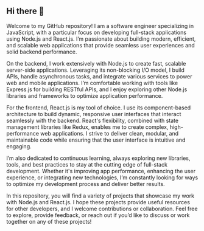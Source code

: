 ## Hi there 👋

Welcome to my GitHub repository! I am a software engineer specializing in JavaScript, with a particular focus on developing full-stack applications using Node.js and React.js. I’m passionate about building modern, efficient, and scalable web applications that provide seamless user experiences and solid backend performance.

On the backend, I work extensively with Node.js to create fast, scalable server-side applications. Leveraging its non-blocking I/O model, I build APIs, handle asynchronous tasks, and integrate various services to power web and mobile applications. I’m comfortable working with tools like Express.js for building RESTful APIs, and I enjoy exploring other Node.js libraries and frameworks to optimize application performance.

For the frontend, React.js is my tool of choice. I use its component-based architecture to build dynamic, responsive user interfaces that interact seamlessly with the backend. React's flexibility, combined with state management libraries like Redux, enables me to create complex, high-performance web applications. I strive to deliver clean, modular, and maintainable code while ensuring that the user interface is intuitive and engaging.

I’m also dedicated to continuous learning, always exploring new libraries, tools, and best practices to stay at the cutting edge of full-stack development. Whether it's improving app performance, enhancing the user experience, or integrating new technologies, I’m constantly looking for ways to optimize my development process and deliver better results.

In this repository, you will find a variety of projects that showcase my work with Node.js and React.js. I hope these projects provide useful resources for other developers, and I welcome contributions or collaboration. Feel free to explore, provide feedback, or reach out if you’d like to discuss or work together on any of these projects!
